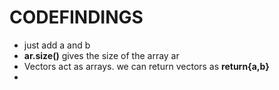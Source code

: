 # CODEFINDINGS
- just add a and b
- **ar.size()** gives the size of the array ar
- Vectors act as arrays. we can return vectors as **return{a,b}**
-